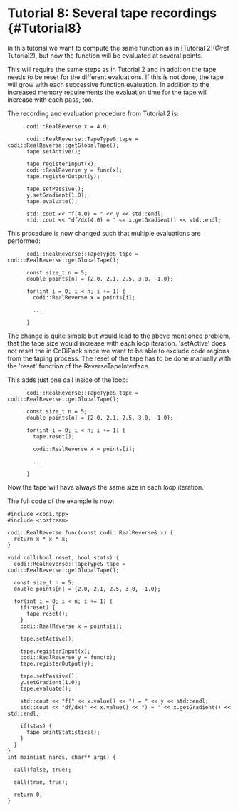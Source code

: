 Tutorial 8: Several tape recordings {#Tutorial8}
============

In this tutorial we want to compute the same function as in [Tutorial 2](@ref Tutorial2),
but now the function will be evaluated at several points.

This will require the same steps as in Tutorial 2 and in addition the tape needs to be reset for the
different evaluations.
If this is not done, the tape will grow with each successive function evaluation.
In addition to the increased memory requirements the evaluation time for the tape will increase with each pass, too.

The recording and evaluation procedure from Tutorial 2 is:
~~~~{.cpp}
      codi::RealReverse x = 4.0;

      codi::RealReverse::TapeType& tape = codi::RealReverse::getGlobalTape();
      tape.setActive();

      tape.registerInput(x);
      codi::RealReverse y = func(x);
      tape.registerOutput(y);

      tape.setPassive();
      y.setGradient(1.0);
      tape.evaluate();

      std::cout << "f(4.0) = " << y << std::endl;
      std::cout << "df/dx(4.0) = " << x.getGradient() << std::endl;
~~~~

This procedure is now changed such that multiple evaluations are performed:
~~~~{.cpp}
      codi::RealReverse::TapeType& tape = codi::RealReverse::getGlobalTape();

      const size_t n = 5;
      double points[n] = {2.0, 2.1, 2.5, 3.0, -1.0};

      for(int i = 0; i < n; i += 1) {
        codi::RealReverse x = points[i];

        ...

      }
~~~~

The change is quite simple but would lead to the above mentioned problem, that the tape size would increase with each loop iteration.
'setActive' does not reset the in CoDiPack since we want to be able to exclude code regions from the taping process.
The reset of the tape has to be done manually with the 'reset' function of the ReverseTapeInterface.

This adds just one call inside of the loop:
~~~~{.cpp}
      codi::RealReverse::TapeType& tape = codi::RealReverse::getGlobalTape();

      const size_t n = 5;
      double points[n] = {2.0, 2.1, 2.5, 3.0, -1.0};

      for(int i = 0; i < n; i += 1) {
        tape.reset();

        codi::RealReverse x = points[i];

        ...

      }
~~~~

Now the tape will have always the same size in each loop iteration.

The full code of the example is now:
~~~~{.cpp}
#include <codi.hpp>
#include <iostream>

codi::RealReverse func(const codi::RealReverse& x) {
  return x * x * x;
}

void call(bool reset, bool stats) {
  codi::RealReverse::TapeType& tape = codi::RealReverse::getGlobalTape();

  const size_t n = 5;
  double points[n] = {2.0, 2.1, 2.5, 3.0, -1.0};

  for(int i = 0; i < n; i += 1) {
    if(reset) {
      tape.reset();
    }
    codi::RealReverse x = points[i];

    tape.setActive();

    tape.registerInput(x);
    codi::RealReverse y = func(x);
    tape.registerOutput(y);

    tape.setPassive();
    y.setGradient(1.0);
    tape.evaluate();

    std::cout << "f(" << x.value() << ") = " << y << std::endl;
    std::cout << "df/dx(" << x.value() << ") = " << x.getGradient() << std::endl;

    if(stas) {
      tape.printStatistics();
    }
  }
}
int main(int nargs, char** args) {

  call(false, true);

  call(true, true);

  return 0;
}
~~~~
